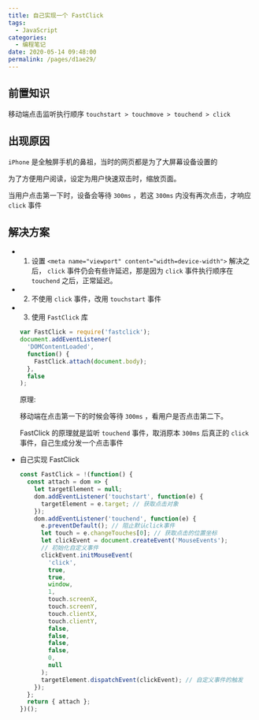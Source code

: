 ```yaml
---
title: 自己实现一个 FastClick
tags:
  - JavaScript
categories:
  - 编程笔记
date: 2020-05-14 09:48:00
permalink: /pages/d1ae29/
---
```


## 前置知识

移动端点击监听执行顺序 `touchstart > touchmove > touchend > click`

## 出现原因

`iPhone` 是全触屏手机的鼻祖，当时的网页都是为了大屏幕设备设置的

为了方便用户阅读，设定为用户快速双击时，缩放页面。

当用户点击第一下时，设备会等待 `300ms` ，若这 `300ms` 内没有再次点击，才响应 `click` 事件

## 解决方案

- 1. 设置 `<meta name="viewport" content="width=device-width">`
     解决之后， `click` 事件仍会有些许延迟，那是因为 `click` 事件执行顺序在 `touchend` 之后，正常延迟。
- 2. 不使用 `click` 事件，改用 `touchstart` 事件
- 3. 使用 `FastClick` 库

  ```js
  var FastClick = require('fastclick');
  document.addEventListener(
    'DOMContentLoaded',
    function() {
      FastClick.attach(document.body);
    },
    false
  );
  ```

  原理:

  移动端在点击第一下的时候会等待 `300ms` ，看用户是否点击第二下。

  FastClick 的原理就是监听 `touchend` 事件，取消原本 `300ms` 后真正的 `click` 事件，自己生成分发一个点击事件

- 自己实现 FastClick

  ```js
  const FastClick = !(function() {
    const attach = dom => {
      let targetElement = null;
      dom.addEventListener('touchstart', function(e) {
        targetElement = e.target; // 获取点击对象
      });
      dom.addEventListener('touchend', function(e) {
        e.preventDefault(); // 阻止默认click事件
        let touch = e.changeTouches[0]; // 获取点击的位置坐标
        let clickEvent = document.createEvent('MouseEvents');
        // 初始化自定义事件
        clickEvent.initMouseEvent(
          'click',
          true,
          true,
          window,
          1,
          touch.screenX,
          touch.screenY,
          touch.clientX,
          touch.clientY,
          false,
          false,
          false,
          false,
          0,
          null
        );
        targetElement.dispatchEvent(clickEvent); // 自定义事件的触发
      });
    };
    return { attach };
  })();
  ```
